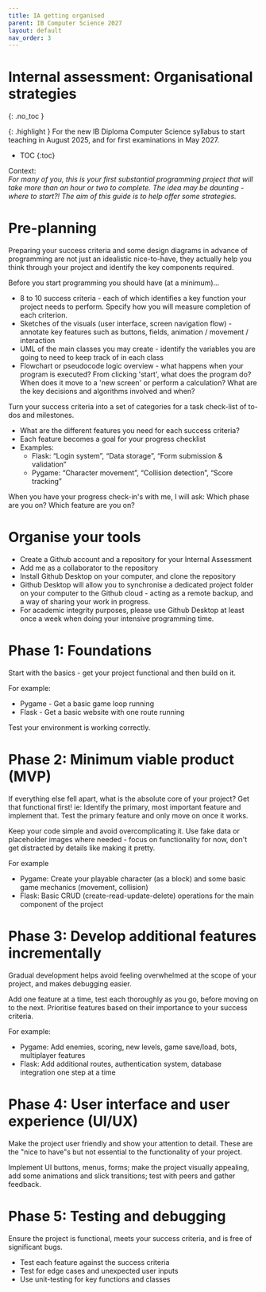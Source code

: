 ```yaml
---
title: IA getting organised
parent: IB Computer Science 2027
layout: default
nav_order: 3
---
```


# Internal assessment: Organisational strategies
{: .no_toc }

{: .highlight }
For the new IB Diploma Computer Science syllabus to start teaching in August 2025, and for first examinations in May 2027.

- TOC
{:toc} 

Context:  
*For many of you, this is your first substantial programming project that will take  more than an hour or two to complete. The idea may be daunting \- where to start?\! The aim of this guide is to help offer some strategies.*

# Pre-planning

Preparing your success criteria and some design diagrams in advance of programming are not just an idealistic nice-to-have, they actually help you think through your project and identify the key components required. 

Before you start programming you should have (at a minimum)...

* 8 to 10 success criteria \- each of which identifies a key function your project needs to perform. Specify how you will measure completion of each criterion.  
* Sketches of the visuals (user interface, screen navigation flow) \- annotate key features such as buttons, fields, animation / movement / interaction  
* UML of the main classes you may create \- identify the variables you are going to need to keep track of in each class  
* Flowchart or pseudocode logic overview \- what happens when your program is executed? From clicking 'start', what does the program do? When does it move to a 'new screen' or perform a calculation? What are the key decisions and algorithms involved and when?

Turn your success criteria into a set of categories for a task check-list of to-dos and milestones.

* What are the different features you need for each success criteria?  
* Each feature becomes a goal for your progress checklist  
* Examples:  
  * Flask: “Login system”, “Data storage”, “Form submission & validation”  
  * Pygame: “Character movement”, “Collision detection”, “Score tracking”

When you have your progress check-in's with me, I will ask: Which phase are you on? Which feature are you on?

# Organise your tools

* Create a Github account and a repository for your Internal Assessment  
* Add me as a collaborator to the repository  
* Install Github Desktop on your computer, and clone the repository  
* Github Desktop will allow you to synchronise a dedicated project folder on your computer to the Github cloud \- acting as a remote backup, and a way of sharing your work in progress.  
* For academic integrity purposes, please use Github Desktop at least once a week when doing your intensive programming time.

# Phase 1: Foundations

Start with the basics \- get your project functional and then build on it.

For example:

* Pygame \- Get a basic game loop running  
* Flask \- Get a basic website with one route running

Test your environment is working correctly.

# Phase 2: Minimum viable product (MVP)

If everything else fell apart, what is the absolute core of your project? Get that functional first\! ie: Identify the primary, most important feature and implement that. Test the primary feature and only move on once it works. 

Keep your code simple and avoid overcomplicating it. Use fake data or placeholder images where needed \- focus on functionality for now, don't get distracted by details like making it pretty.

For example

* Pygame: Create your playable character (as a block) and some basic game mechanics (movement, collision)  
* Flask: Basic CRUD (create-read-update-delete) operations for the main component of the project

# Phase 3: Develop additional features incrementally

Gradual development helps avoid feeling overwhelmed at the scope of your project, and makes debugging easier.

Add one feature at a time, test each thoroughly as you go, before moving on to the next. Prioritise features based on their importance to your success criteria.

For example:

* Pygame: Add enemies, scoring, new levels, game save/load, bots, multiplayer features  
* Flask: Add additional routes, authentication system, database integration one step at a time

# Phase 4: User interface and user experience (UI/UX)

Make the project user friendly and show your attention to detail. These are the "nice to have"s but not essential to the functionality of your project.

Implement UI buttons, menus, forms; make the project visually appealing, add some animations and slick transitions; test with peers and gather feedback.

# Phase 5: Testing and debugging

Ensure the project is functional, meets your success criteria, and is free of significant bugs.

* Test each feature against the success criteria  
* Test for edge cases and unexpected user inputs  
* Use unit-testing for key functions and classes